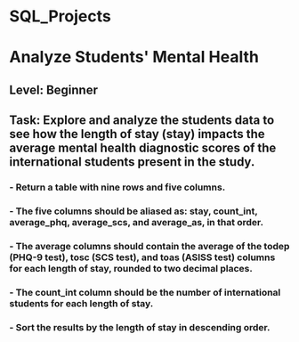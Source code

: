# SQL_Projects
# Analyze Students' Mental Health
## Level: Beginner
## Task: Explore and analyze the students data to see how the length of stay (stay) impacts the average mental health diagnostic scores of the international students present in the study.
### - Return a table with nine rows and five columns.
### - The five columns should be aliased as: stay, count_int, average_phq, average_scs, and average_as, in that order.
### - The average columns should contain the average of the todep (PHQ-9 test), tosc (SCS test), and toas (ASISS test) columns for each length of stay, rounded to two decimal places.
### - The count_int column should be the number of international students for each length of stay.
### - Sort the results by the length of stay in descending order.
